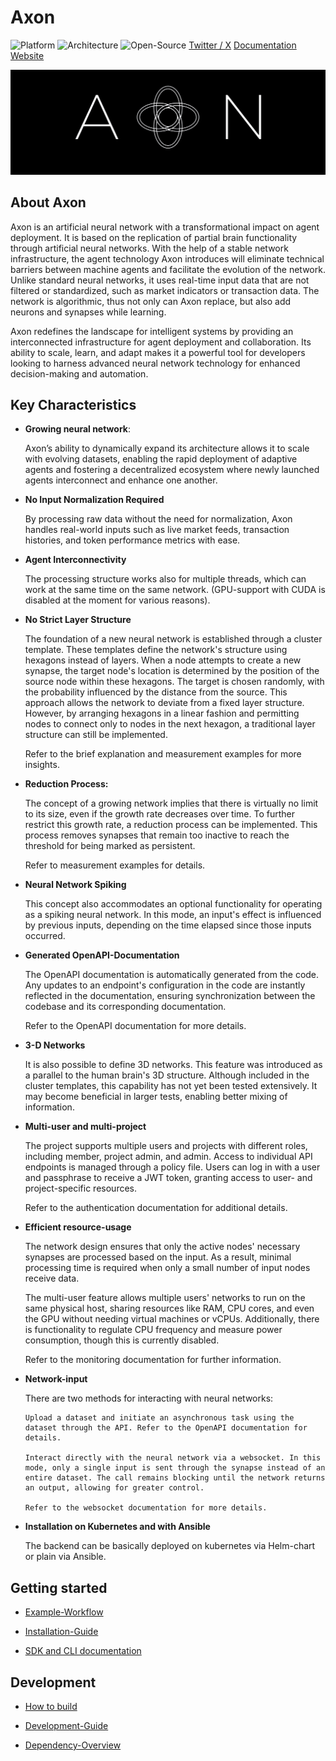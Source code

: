 # Axon


![Platform](https://img.shields.io/badge/Platform-Linux-blue?style=flat-square)
![Architecture](https://img.shields.io/badge/Architecture-amd64%20%2B%20arm64-blue?style=flat-square)
![Open-Source](https://img.shields.io/badge/Open-Source-green?style=flat-square)
[Twitter / X](https://x.com/Axon_OS)
[Documentation](https://axon-4.gitbook.io/axon)
[Website](https://axon0.com/)



<p align="center">
  <img src="assets/banner.png"/>
</p>



## About Axon

Axon is an artificial neural network with a transformational impact on agent deployment. It is based on the replication of partial brain functionality through artificial neural networks. 
With the help of a stable network infrastructure, the agent technology Axon introduces will eliminate technical barriers between machine agents and facilitate the evolution of the network. 
Unlike standard neural networks, it uses real-time input data that are not filtered or standardized, such as market indicators or transaction data. 
The network is algorithmic, thus not only can Axon replace, but also add neurons and synapses while learning.

Axon redefines the landscape for intelligent systems by providing an interconnected infrastructure for agent deployment and collaboration. 
Its ability to scale, learn, and adapt makes it a powerful tool for developers looking to harness advanced neural network technology for enhanced decision-making and automation.


## Key Characteristics

-   **Growing neural network**:

	Axon’s ability to dynamically expand its architecture allows it to scale with evolving datasets, enabling the rapid deployment of adaptive agents and fostering a decentralized ecosystem where newly launched agents interconnect and enhance one another.

-   **No Input Normalization Required**

    By processing raw data without the need for normalization, 
    Axon handles real-world inputs such as live market feeds, transaction histories, and token performance metrics with ease.

-   **Agent Interconnectivity**

    The processing structure works also for multiple threads, which can work at the same time on the same network. (GPU-support with CUDA is disabled at the moment for various reasons).

-   **No Strict Layer Structure**

    The foundation of a new neural network is established through a cluster template. These templates define the network's structure using hexagons instead of layers. When a node attempts to create a new synapse, the target node's location is determined by the position of the source node within these hexagons. The target is chosen randomly, with the probability influenced by the distance from the source. This approach allows the network to deviate from a fixed layer structure. However, by arranging hexagons in a linear fashion and permitting nodes to connect only to nodes in the next hexagon, a traditional layer structure can still be implemented.

    Refer to the brief explanation and measurement examples for more insights.

-   **Reduction Process:**

    The concept of a growing network implies that there is virtually no limit to its size, even if the growth rate decreases over time. To further restrict this growth rate, a reduction process can be implemented. This process removes synapses that remain too inactive to reach the threshold for being marked as persistent.

    Refer to measurement examples for details.

-   **Neural Network Spiking**

    This concept also accommodates an optional functionality for operating as a spiking neural network. In this mode, an input's effect is influenced by previous inputs, depending on the time elapsed since those inputs occurred.

-   **Generated OpenAPI-Documentation**

    The OpenAPI documentation is automatically generated from the code. Any updates to an endpoint's configuration in the code are instantly reflected in the documentation, ensuring synchronization between the codebase and its corresponding documentation.

    Refer to the OpenAPI documentation for more details.

-   **3-D Networks**

    It is also possible to define 3D networks. This feature was introduced as a parallel to the human brain's 3D structure. Although included in the cluster templates, this capability has not yet been tested extensively. It may become beneficial in larger tests, enabling better mixing of information.

-   **Multi-user and multi-project**

    The project supports multiple users and projects with different roles, including member, project admin, and admin. Access to individual API endpoints is managed through a policy file. Users can log in with a user and passphrase to receive a JWT token, granting access to user- and project-specific resources.

    Refer to the authentication documentation for additional details.


-   **Efficient resource-usage**

    The network design ensures that only the active nodes' necessary synapses are processed based on the input. As a result, minimal processing time is required when only a small number of input nodes receive data.

    The multi-user feature allows multiple users' networks to run on the same physical host, sharing resources like RAM, CPU cores, and even the GPU without needing virtual machines or vCPUs. Additionally, there is functionality to regulate CPU frequency and measure power consumption, though this is currently disabled.

    Refer to the monitoring documentation for further information.

-   **Network-input**

    There are two methods for interacting with neural networks:

        Upload a dataset and initiate an asynchronous task using the dataset through the API. Refer to the OpenAPI documentation for details.

        Interact directly with the neural network via a websocket. In this mode, only a single input is sent through the synapse instead of an entire dataset. The call remains blocking until the network returns an output, allowing for greater control.

        Refer to the websocket documentation for more details.
-   **Installation on Kubernetes and with Ansible**

    The backend can be basically deployed on kubernetes via Helm-chart or plain via Ansible.



## Getting started

-   [Example-Workflow](https://axon-4.gitbook.io/axon/frontend)

-   [Installation-Guide](https://axon-4.gitbook.io/axon/backend/installation)

-   [SDK and CLI documentation](https://axon-4.gitbook.io/axon/frontend/cli-sdk-docu)

## Development

-   [How to build](https://axon-4.gitbook.io/axon/development/how-to-build)

-   [Development-Guide](https://axon-4.gitbook.io/axon/development/development)

-   [Dependency-Overview](https://axon-4.gitbook.io/axon/development/dependencies)
